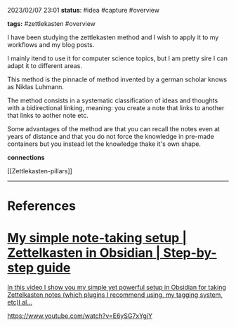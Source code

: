 2023/02/07 23:01
**status**: #idea #capture #overview

**tags:** #zettlekasten #overview

I have been studying the zettlekasten method and I wish to apply  it to my workflows and my blog posts.

I mainly itend to use it for computer science topics, but I am pretty sire I can adapt it to different areas.

This method is the pinnacle of  method invented by a german scholar knows as Niklas Luhmann.

The method consists in a systematic classification of ideas and thoughts with a bidirectional linking, meaning: you create a note that links to another that links to aother note etc.

Some advantages of the method are that you can recall the notes even at years of distance and that you do not force the knowledge in pre-made containers but you instead let the knowledge thake it's  own shape.

**connections**

[[Zettlekasten-pillars]]

---
# References


<div class="rich-link-card-container"><a class="rich-link-card" href="https://www.youtube.com/watch?v=E6ySG7xYgjY" target="_blank">
	<div class="rich-link-image-container">
		<div class="rich-link-image" style="background-image: url('https://www.youtube.com/embed/E6ySG7xYgjY?feature=oembed')">
	</div>
	</div>
	<div class="rich-link-card-text">
		<h1 class="rich-link-card-title">My simple note-taking setup | Zettelkasten in Obsidian | Step-by-step guide</h1>
		<p class="rich-link-card-description">
		In this video I show you my simple yet powerful setup in Obsidian for taking Zettelkasten notes (which plugins I recommend using, my tagging system, etc)I al...
		</p>
		<p class="rich-link-href">
		https://www.youtube.com/watch?v=E6ySG7xYgjY
		</p>
	</div>
</a></div>



